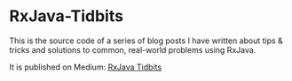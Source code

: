 RxJava-Tidbits
==============

This is the source code of a series of blog posts I have written about tips & tricks and solutions to common, real-world problems using RxJava.

It is published on Medium: [RxJava Tidbits](https://medium.com/rxjava-tidbits)